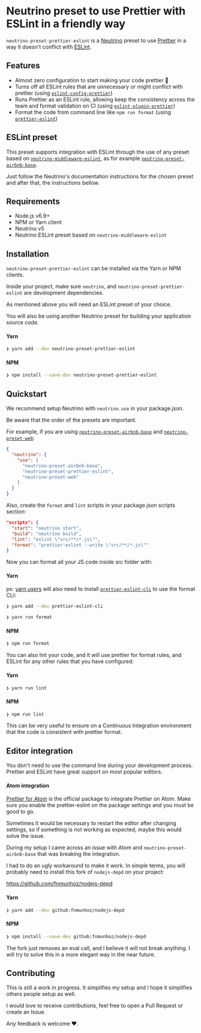 # Neutrino preset to use Prettier with ESLint in a friendly way

`neutrino-preset-prettier-eslint` is a [Neutrino](https://neutrino.js.org/) preset to use [Prettier](https://github.com/prettier/prettier) in a way it doesn't conflict with [ESLint](http://eslint.org/).

## Features

- Almost zero configuration to start making your code prettier 💅
- Turns off all ESLint rules that are unnecessary or might conflict with prettier (using [`eslint-config-prettier`](https://github.com/prettier/eslint-config-prettier))
- Runs Prettier as an ESLint rule, allowing keep the consistency across the team and format validation on CI (using [`eslint-plugin-prettier`](https://github.com/not-an-aardvark/eslint-plugin-prettier))
- Format the code from command line like `npm run format` (using [`prettier-eslint`](https://github.com/prettier/prettier-eslint))

## ESLint preset

This preset supports integration with ESLint through the use of any preset based on [`neutrino-middleware-eslint`](https://neutrino.js.org/middleware/neutrino-middleware-eslint/), as for example [`neutrino-preset-airbnb-base`](https://neutrino.js.org/presets/neutrino-preset-airbnb-base/).

Just follow the Neutrino's documentation instructions for the chosen preset and after that, the instructions bellow.

## Requirements

- Node.js v6.9+
- NPM or Yarn client
- Neutrino v5
- Neutrino ESLint preset based on `neutrino-middleware-eslint`

## Installation

`neutrino-preset-prettier-eslint` can be installed via the Yarn or NPM clients.

Inside your project, make sure `neutrino`, and `neutrino-preset-prettier-eslint` are development dependencies.

As mentioned above you will need an ESLint preset of your choice.

You will also be using another Neutrino preset for building your application source code.

#### Yarn

```bash
❯ yarn add --dev neutrino-preset-prettier-eslint
```

#### NPM

```bash
❯ npm install --save-dev neutrino-preset-prettier-eslint
```

## Quickstart

We recommend setup Neutrino with `neutrino.use` in your package.json.

Be aware that the order of the presets are important.

For example, if you are using [`neutrino-preset-airbnb-base`](https://neutrino.js.org/presets/neutrino-preset-airbnb-base/) and [`neutrino-preset-web`](https://github.com/mozilla-neutrino/neutrino-dev/tree/master/packages/neutrino-preset-web):

```json
{
  "neutrino": {
    "use": [
      "neutrino-preset-airbnb-base",
      "neutrino-preset-prettier-eslint",
      "neutrino-preset-web"
    ]
  }
}
```

Also, create the `format` and `lint` scripts in your package.json scripts section:

```json
"scripts": {
  "start": "neutrino start",
  "build": "neutrino build",
  "lint": "eslint \"src/**/*.js\"",
  "format": "prettier-eslint --write \"src/**/*.js\""
}
```

Now you can format all your JS code inside src folder with:

#### Yarn

ps: [yarn users](https://github.com/yarnpkg/yarn/issues/760) will also need to install [`prettier-eslint-cli`](https://github.com/prettier/prettier-eslint-cli) to use the format CLI:

```bash
❯ yarn add --dev prettier-eslint-cli
```

```bash
❯ yarn run format
```
#### NPM

```bash
❯ npm run format
```

You can also lint your code, and it will use prettier for format rules, and ESLint for any other rules that you have configured:

#### Yarn

```bash
❯ yarn run lint
```
#### NPM

```bash
❯ npm run lint
```

This can be very useful to ensure on a Continuous Integration environment that the code is consistent with prettier format.

## Editor integration

You don't need to use the command line during your development process. Prettier and ESLint have great support on most popular editors.

#### Atom integration

[Prettier for Atom](https://github.com/prettier/prettier-atom) is the official package to integrate Prettier on Atom. Make sure you enable the prettier-eslint on the package settings and you must be good to go.

Sometimes it would be necessary to restart the editor after changing settings, so if something is not working as expected, maybe this would solve the issue.

During my setup I came across an issue with Atom and `neutrino-preset-airbnb-base` that was breaking the integration.

I had to do an ugly workaround to make it work. In simple terms, you will probably need to install this fork of `nodejs-depd` on your project:

https://github.com/fnmunhoz/nodejs-depd

#### Yarn

```bash
❯ yarn add --dev github:fnmunhoz/nodejs-depd
```
#### NPM

```bash
❯ npm install --save-dev github:fnmunhoz/nodejs-depd
```

The fork just removes an eval call, and I believe it will not break anything. I will try to solve this in a more elegant way in the near future.

## Contributing

This is still a work in progress. It simplifies my setup and I hope it simplifies others people setup as well.

I would love to receive contributions, feel free to open a Pull Request or create an Issue.

Any feedback is welcome ♥️.
